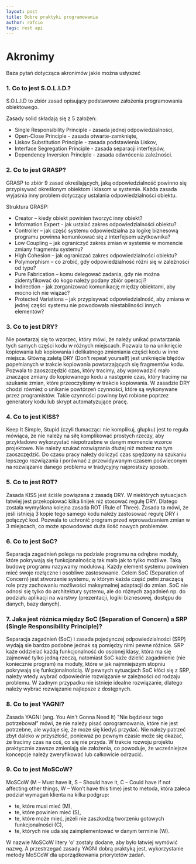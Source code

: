 ```yaml
---
layout: post
title: Dobre praktyki programowania
author: rafcio
tags: rest api
---
```

# Akronimy

<p>Baza pytań dotycząca akronimów jakie można usłyszeć</p>

### 1. Co to jest S.O.L.I.D.?

S.O.L.I.D to zbiór zasad opisujący podstawowe założenia programowania obiektowego.

Zasady solid składają się z 5 założeń:
* Single Responsibility Principle - zasada jednej odpowiedzialności,
* Open-Close Principle - zasada otwarte-zamknięte,
* Liskov Substitution Principle - zasada podstawienia Liskov,
* Interface Segregation Principle - zasada separacji interfejsów,
* Dependency Inversion Principle - zasada odwrócenia zależności.

### 2. Co to jest GRASP?
GRASP to zbiór 9 zasad określających, jaką odpowiedzialność powinno się przypisywać określonym obiektom i klasom w systemie. Każda zasada wyjaśnia inny problem dotyczący ustalania odpowiedzialności obiektu.

Struktura GRASP:
* Creator – kiedy obiekt powinien tworzyć inny obiekt?
* Information Expert - jak ustalać zakres odpowiedzialności obiektu?
* Controller – jak część systemu odpowiedzialna za logikę biznesową programu powinna komunikować się z interfejsem użytkownika?
* Low Coupling – jak ograniczyć zakres zmian w systemie w momencie zmiany fragmentu systemu?
* High Cohesion – jak ograniczać zakres odpowiedzialności obiektu?
* Polymorphism – co zrobić, gdy odpowiedzialność różni się w zależności od typu?
* Pure Fabrication – komu delegować zadania, gdy nie można zidentyfikować do kogo należy podany zbiór operacji?
* Indirection – jak zorganizować komunikację między obiektami, aby mocno ich nie wiązać?
* Protected Variations – jak przypisywać odpowiedzialność, aby zmiana w jednej części systemu nie powodowała niestabilności innych elementów?

### 3. Co to jest DRY?
Nie powtarzaj się to wzorzec, który mówi, że należy unikać powtarzania tych samych części kodu w różnych miejscach. Pozwala to na uniknięcie kopiowania lub kopiowania i delikatnego zmieniania części kodu w inne miejsca. Główną zaletą DRY (Don't repeat yourself) jest uniknięcie błędów popełnianych w trakcie kopiowania powtarzających się fragmentów kodu. Pozwala to zaoszczędzić czas, który tracimy, aby wprowadzić mało znaczące zmiany do kopiowanego kodu a następnie czas, który tracimy na szukanie zmian, które przeoczyliśmy w trakcie kopiowania. W zasadzie DRY chodzi również o unikanie powtórzeń czynności, które są wykonywane przez programistów. Takie czynności powinny być robione poprzez generatory kodu lub skrypt automatyzujące pracę.

### 4. Co to jest KISS?
Keep It Simple, Stupid (czyli tłumacząc: nie komplikuj, głupku) jest to reguła mówiąca, że nie należy na siłę komplikować prostych rzeczy, aby przykładowo wykorzystać niepotrzebne w danym momencie wzorce projektowe. Nie należy szukać rozwiązania dłużej niż możesz na tym zaoszczędzić. Do czasu pracy należy doliczyć czas spędzony na szukaniu lepszego rozwiązania i porównać z przewidywanym czasem poświeconym na rozwiązanie danego problemu w tradycyjny najprostszy sposób.

### 5. Co to jest ROT?
Zasada KISS jest ściśle powiązana z zasadą DRY. W niektórych sytuacjach łatwiej jest przekopiować kilka linijek niż stosować regułę DRY. Dlatego została wymyślona kolejna zasada ROT (Rule of Three). Zasada ta mówi, że jeśli istnieją 3 kopie tego samego kodu należy zastosować regułę DRY i połączyć kod. Pozwala to uchronić program przed wprowadzaniem zmian w 3 miejscach, co może spowodować duża ilość nowych problemów.

### 6. Co to jest SoC?
Separacja zagadnień polega na podziale programu na odrębne moduły, które pokrywają się funkcjonalnością tak mało jak to tylko możliwe. Taką budowę programu nazywamy modułową. Każdy element systemu powinien mieć swoje rozłączne i osobliwe zastosowanie. Celem SoC (Separation of Concern) jest stworzenie systemu, w którym każda część pełni znaczącą role przy zachowaniu możliwości maksymalnej adaptacji do zmian. SoC nie odnosi się tylko do architektury systemu, ale do różnych zagadnień np. do podziału aplikacji na warstwy (prezentacji, logiki biznesowej, dostępu do danych, bazy danych).

### 7. Jaka jest różnica między SoC (Separation of Concern) a SRP (Single Responsibility Principle)?
Separacja zagadnień (SoC) i zasada pojedynczej odpowiedzialności (SRP) wydają sie bardzo podobne jednak są pomiędzy nimi pewne różnice. SRP każe oddzielać każdą funkcjonalność do osobnej klasy, która ma się zajmować tylko jedną rzeczą, natomiast SoC każe dzielić zagadnienie (nie koniecznie program) na moduły, które w jak najmniejszym stopniu pokrywają się funkcjonalnością. W pewnych sytuacjach SoC kłóci się z SRP, należy wtedy wybrać odpowiednie rozwiązanie w zależności od rodzaju problemu. W żadnym przypadku nie istnieje idealne rozwiązanie, dlatego należy wybrać rozwiązanie najlepsze z dostępnych.

### 8. Co to jest YAGNI?
Zasada YAGNI (ang. You Ain't Gonna Need It) "Nie będziesz tego potrzebował" mówi, że nie należy pisać oprogramowania, które nie jest potrzebne, ale wydaje się, że może się kiedyś przydać. Nie należy patrzeć zbyt daleko w przyszłość, ponieważ po pewnym czasie może się okazać, że tracimy czas na coś, co się nie przyda. W trakcie rozwoju projektu praktycznie zawsze zmieniają sie założenia, co powoduje, że wcześniejsze koncepcje należy zweryfikować lub całkowicie odrzucić.

### 9. Co to jest MoSCoW?

MoSCoW (M – Must have it, S – Should have it, C – Could have if not affecting other things, W – Won’t have this time) jest to metoda, która zaleca podział wymagań klienta na kilka podgrup:
* te, które musi mieć (M),
* te, które powinien mieć (S),
* te, które może mieć, jeżeli nie zaszkodzą tworzeniu gotowych funkcjonalności (C),
* te, których nie uda się zaimplementować w danym terminie (W).

W nazwie MoSCoW litery 'o' zostały dodane, aby było łatwiej wymówić nazwę. A przestrzegać zasady YAGNI dobrą praktyką jest, wykorzystanie metody MoSCoW dla uporządkowania priorytetów zadań.
